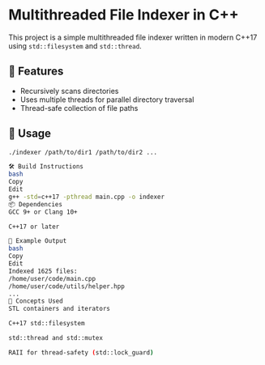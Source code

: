 # Multithreaded File Indexer in C++

This project is a simple multithreaded file indexer written in modern C++17 using `std::filesystem` and `std::thread`.

## 🔧 Features
- Recursively scans directories
- Uses multiple threads for parallel directory traversal
- Thread-safe collection of file paths

## 🚀 Usage

```bash
./indexer /path/to/dir1 /path/to/dir2 ...

🛠️ Build Instructions
bash
Copy
Edit
g++ -std=c++17 -pthread main.cpp -o indexer
📦 Dependencies
GCC 9+ or Clang 10+

C++17 or later

📄 Example Output
bash
Copy
Edit
Indexed 1625 files:
/home/user/code/main.cpp
/home/user/code/utils/helper.hpp
...
🧠 Concepts Used
STL containers and iterators

C++17 std::filesystem

std::thread and std::mutex

RAII for thread-safety (std::lock_guard)

